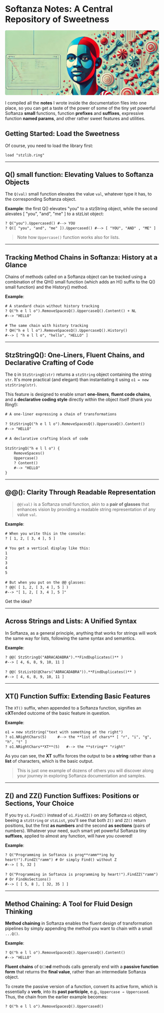 # Softanza Notes: A Central Repository of Sweetness

![Softanza Sweetness, by Microsoft Image AI](../images/stznotes.jpg)

I compiled all the **notes** I wrote inside the documentation files into one place, so you can get a taste of the power of some of the tiny yet powerful Softanza **small** functions, function **prefixes** and **suffixes**, expressive function **named params**, and other rather sweet features and utilities.

## Getting Started: Load the Sweetness

Of course, you need to load the library first:
```ring
load "stzlib.ring"
```
---

## Q() small function: Elevating Values to Softanza Objects

The `Q(val)` small function elevates the value `val`, whatever type it has, to the corresponding Softanza object.

**Example**: the first Q() elevates "you" to a stzString object, while the second alevates [ "you", "and", "me" ] to a stzList object:

```ring
? Q("you").Uppercased() #--> YOU
? Q([ "you", "and", "me" ]).Uppercased() #--> [ "YOU", "AND" , "ME" ]
```

>Note how `Uppercase()` function works also for lists.

---

## Tracking Method Chains in Softanza: History at a Glance

Chains of methods called on a Softanza object can be tracked using a combination of the QH() small function (which adds an H() suffix to the Q() small function) and the History() method.

**Example**:

```ring
# A standard chain without history tracking
? Q("h e l l o").RemoveSpacesQ().UppercaseQ().Content() + NL
#--> "HELLO"

# The same chain with history tracking
? QH("h e l l o").RemoveSpacesQ().UppercaseQ().History()
#--> [ "h e l l o", "hello", "HELLO" ]
```

---

## StzStringQ(): One-Liners, Fluent Chains, and Declarative Crafting of Code

The `Q` in `StzStringQ(str)` returns a `stzString` object containing the string `str`. It's more practical (and elegant) than instantiating it using `o1 = new stzString(str)`.

This feature is designed to enable smart **one-liners**, **fluent code chains**, and a **declarative coding style** directly within the object itself (thank you Ring!):

```ring
# A one-liner expressing a chain of transformations

? StzStringQ("h e l l o").RemoveSpacesQ().UppercaseQ().Content()
#--> "HELLO"

# A declarative crafting block of code

StzStringQ("h e l l o") {
    RemoveSpaces()
    Uppercase()
    ? Content()
    #--> "HELLO"
}
```

---

## @@(): Clarity Through Readable Representation

>`@@(val)` is a Softanza small function, akin to a **pair of glasses** that enhances vision by providing a readable string representation of any value `val`.

**Example**:

```ring
# When you write this in the console:
? [ 1, 2, [ 3, 4 ], 5 ]

# You get a vertical display like this:
1  
2  
3  
4  
5  

# But when you put on the @@ glasses:
? @@( [ 1, 2, [ 3, 4 ], 5 ] )
#--> "[ 1, 2, [ 3, 4 ], 5 ]"
```

Get the idea?

---

## Across Strings and Lists: A Unified Syntax

In Softanza, as a general principle, anything that works for strings will work the same way for lists, following the same syntax and semantics.

**Example**:

```ring
? @@( StzStringQ("ABRACADABRA").**FindDuplicates()** )
#--> [ 4, 6, 8, 9, 10, 11 ]

? @@( StzListQ(@Chars("ABRACADABRA")).**FindDuplicates()** )
#--> [ 4, 6, 8, 9, 10, 11 ]
```

---

## XT() Function Suffix: Extending Basic Features

The `XT()` suffix, when appended to a Softanza function, signifies an e**XT**ended outcome of the basic feature in question.

**Example**:
```ring
o1 = new stzString("text with something at the right")
? o1.NRightChars(5)     #--> the **list of chars** [ "r", "i", "g", "h", "t" ]
? o1.NRightChars**XT**(5)   #--> the **string** "right"
```

As you can see, the **XT** suffix forces the output to be a **string** rather than a **list** of characters, which is the basic output.

>This is just one example of dozens of others you will discover along your journey in exploring Softanza documentation and samples.

---

## Z() and ZZ() Function Suffixes: Positions or Sections, Your Choice

If you try `o1.FindZ()` instead of `o1.FindZZ()` on any Softanza `o1` object, beeing a `stzString` or `stzList`, you'll see that both `Z()` and `ZZ()` return positions, but the first **as numbers** and the second **as sections** (pairs of numbers). Whatever your need, such smart yet powerful Softanza tiny **suffixes**, applied to almost any function, will have you covered!

**Example**:
```ring
? Q("Programming in Softanza is prog**ramm**ing by heart!").FindZ("ramm") # Or simply Find() without Z
#--> [ 5, 32 ]

? Q("Programming in Softanza is programming by heart!").FindZZ("ramm") # Or FindAsSections()
#--> [ [ 5, 8 ], [ 32, 35 ] ]
```

---

## Method Chaining: A Tool for Fluid Design Thinking

**Method chaining** in Softanza enables the fluent design of transformation pipelines by simply appending the method you want to chain with a small `...Q()`.

**Example**:
```ring
? Q("h e l l o").RemoveSpacesQ().UppercaseQ().Content()
#--> "HELLO"
```

**Fluent chains** of `Q()`**ed** methods calls generally end with a **passive function form** that returns the **final value**, rather than an intermediate Softanza object.

To create the passive version of a function, convert its active form, which is essentially a **verb**, into its **past participle**, e.g., `Uppercase → Uppercased`. Thus, the chain from the earlier example becomes:

```ring
? Q("h e l l o").RemoveSpacesQ().Uppercased()
```